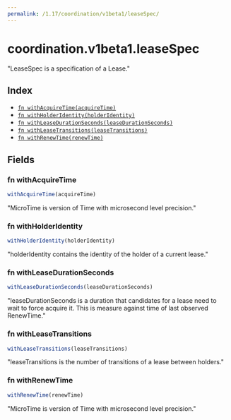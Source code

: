 ```yaml
---
permalink: /1.17/coordination/v1beta1/leaseSpec/
---
```


# coordination.v1beta1.leaseSpec

"LeaseSpec is a specification of a Lease."

## Index

* [`fn withAcquireTime(acquireTime)`](#fn-withacquiretime)
* [`fn withHolderIdentity(holderIdentity)`](#fn-withholderidentity)
* [`fn withLeaseDurationSeconds(leaseDurationSeconds)`](#fn-withleasedurationseconds)
* [`fn withLeaseTransitions(leaseTransitions)`](#fn-withleasetransitions)
* [`fn withRenewTime(renewTime)`](#fn-withrenewtime)

## Fields

### fn withAcquireTime

```ts
withAcquireTime(acquireTime)
```

"MicroTime is version of Time with microsecond level precision."

### fn withHolderIdentity

```ts
withHolderIdentity(holderIdentity)
```

"holderIdentity contains the identity of the holder of a current lease."

### fn withLeaseDurationSeconds

```ts
withLeaseDurationSeconds(leaseDurationSeconds)
```

"leaseDurationSeconds is a duration that candidates for a lease need to wait to force acquire it. This is measure against time of last observed RenewTime."

### fn withLeaseTransitions

```ts
withLeaseTransitions(leaseTransitions)
```

"leaseTransitions is the number of transitions of a lease between holders."

### fn withRenewTime

```ts
withRenewTime(renewTime)
```

"MicroTime is version of Time with microsecond level precision."